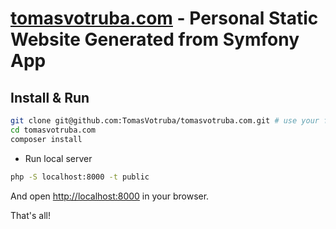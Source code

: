 # [tomasvotruba.com](https://www.tomasvotruba.com) - Personal Static Website Generated from Symfony App

## Install & Run

```bash
git clone git@github.com:TomasVotruba/tomasvotruba.com.git # use your fork if you want to contribute
cd tomasvotruba.com
composer install
```

- Run local server

```bash
php -S localhost:8000 -t public
```

And open [http://localhost:8000](localhost:8000) in your browser.

That's all!
